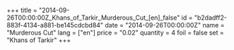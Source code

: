 +++
title = "2014-09-26T00:00:00Z_Khans_of_Tarkir_Murderous_Cut_[en]_false"
id = "b2dadff2-883f-4134-a881-be145cdcbd84"
date = "2014-09-26T00:00:00Z"
name = "Murderous Cut"
lang = ["en"]
price = "0.02"
quantity = 4
foil = false
set = "Khans of Tarkir"
+++

